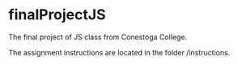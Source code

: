 # finalProjectJS
The final project of JS class from Conestoga College.

The assignment instructions are located in the folder /instructions.
